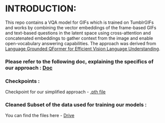 # INTRODUCTION:

This repo contains a VQA model for GIFs which is trained on TumblrGIFs and works by combining the vector embeddings of the
frame-based GIFs and text-based questions in the latent space using cross-attention and
concatenated embeddings to gather context from the image and enable open-vocabulary answering
capabilities. The approach was derived from [Language Grounded QFormer for Efficient Vision
Language Understanding]([url](https://arxiv.org/abs/2311.07449)).


### Please refer to the following doc, explaining the specifics of our approach : [Doc]([url](https://docs.google.com/document/d/1RxgUW35KJQMzxtZ6Lz23PAbrw2bQ0urFREZJ1bNo36U/edit#heading=h.r0bqbf534ck6))


### Checkpoints : 
Checkpoint for our simplified approach - [.pth file]([url](https://drive.google.com/drive/folders/1B98OhtwihrwgGPwS3sZEcqywHfuuUbp-?usp=sharing))

### Cleaned Subset of the data used for training our models : 
You can find the files here - [Drive]([url](https://drive.google.com/drive/folders/1IxC5W9J7_zfRUnd6E8vjWj-Ge6EpOfis?usp=drive_link))


